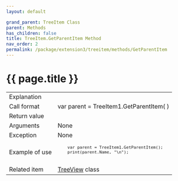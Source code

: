 ```yaml
---
layout: default

grand_parent: TreeItem Class
parent: Methods
has_children: false
title: TreeItem.GetParentItem Method
nav_order: 2
permalink: /package/extension3/treeitem/methods/GetParentItem
---
```

# {{ page.title }}

<table>
  <tr>
    <td>Explanation</td>
    <td colspan="2"></td>
  </tr>
  <tr>
    <td>Call format</td>
    <td colspan="2">var parent = TreeItem1.GetParentItem( )</td>
  </tr>
  <tr>
    <td>Return value</td>
    <td colspan="2"></td>
  </tr>  
  <tr>
    <td>Arguments</td>
    <td colspan="2">None</td>
  </tr>
  <tr>
    <td>Exception</td>
    <td colspan="2">None</td>
  </tr>
  <tr>
    <td>Example of use</td>
    <td colspan="2"><code><pre>
    var parent = TreeItem1.GetParentItem();
    print(parent.Name, "\n");
    </pre></code></td>
  </tr>
  <tr>
    <td>Related item</td>
    <td colspan="2"><a href="/package/extension3/TreeView">TreeView</a> class</td>
  </tr>
</table>

